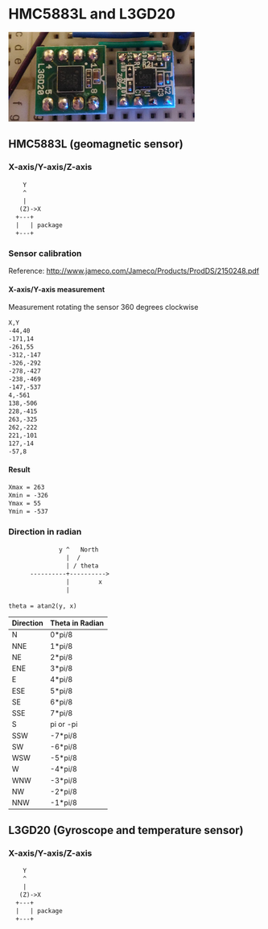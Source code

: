 # HMC5883L and L3GD20

![i2c_devices](./i2c_devices.png)

## HMC5883L (geomagnetic sensor)

### X-axis/Y-axis/Z-axis

```
    Y
    ^
    |
   (Z)->X
  +---+
  |   | package
  +---+
```

### Sensor calibration

Reference: http://www.jameco.com/Jameco/Products/ProdDS/2150248.pdf

#### X-axis/Y-axis measurement

Measurement rotating the sensor 360 degrees clockwise
```
X,Y     
-44,40
-171,14
-261,55
-312,-147
-326,-292
-278,-427
-238,-469
-147,-537
4,-561
138,-506
228,-415
263,-325
262,-222
221,-101
127,-14
-57,8
```

#### Result

```
Xmax = 263
Xmin = -326 
Ymax = 55
Ymin = -537
```

### Direction in radian

```
              y ^   North
                |  /
                | / theta
      ----------+---------->
                |        x
                |

theta = atan2(y, x)
```

|Direction|Theta in Radian|
|---------|---------------|
|N  |0*pi/8|
|NNE|1*pi/8|
|NE |2*pi/8|
|ENE|3*pi/8|
|E  |4*pi/8|
|ESE|5*pi/8|
|SE |6*pi/8|
|SSE|7*pi/8|
|S  |pi or -pi|
|SSW|-7*pi/8|
|SW |-6*pi/8|
|WSW|-5*pi/8|
|W  |-4*pi/8|
|WNW|-3*pi/8|
|NW |-2*pi/8|
|NNW|-1*pi/8|

## L3GD20 (Gyroscope and temperature sensor)

### X-axis/Y-axis/Z-axis

```
    Y
    ^
    |
   (Z)->X
  +---+
  |   | package
  +---+
```
